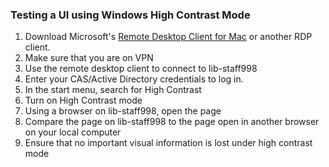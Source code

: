 ### Testing a UI using Windows High Contrast Mode

1. Download Microsoft's [Remote Desktop Client for Mac](https://learn.microsoft.com/en-us/windows-server/remote/remote-desktop-services/clients/remote-desktop-mac) or another RDP client.
1. Make sure that you are on VPN
1. Use the remote desktop client to connect to lib-staff998
1. Enter your CAS/Active Directory credentials to log in.
1. In the start menu, search for High Contrast
1. Turn on High Contrast mode
1. Using a browser on lib-staff998, open the page
1. Compare the page on lib-staff998 to the page open in another browser on your local computer
1. Ensure that no important visual information is lost under high contrast mode
